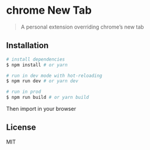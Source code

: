 # chrome New Tab

> A personal extension overriding chrome’s new tab

## Installation

```bash
# install dependencies
$ npm install # or yarn

# run in dev mode with hot-reloading
$ npm run dev # or yarn dev

# run in prod
$ npm run build # or yarn build
```

Then import in your browser

## License

MIT
